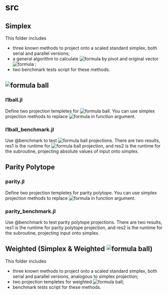 # src

## Simplex
This folder includes
- three known methods to project onto a scaled standard simplex, both serial and parallel versions;
- a general algorithm to calculate ![formula](https://render.githubusercontent.com/render/math?math=v^*) by pivot and original vector ![formula](https://render.githubusercontent.com/render/math?math=d) ;
- two benchmark tests script for these methods.

## ![formula](https://render.githubusercontent.com/render/math?math=\ell_1) ball

### l1ball.jl
Define two projection templetes for ![formula](https://render.githubusercontent.com/render/math?math=\ell_1) ball. You can use simplex projection methods to replace ![formula](https://render.githubusercontent.com/render/math?math=f) in function argument.

### l1ball_benchmark.jl
Use @benchmark to test ![formula](https://render.githubusercontent.com/render/math?math=\ell_1) ball projections. There are two results, res1 is the runtime for ![formula](https://render.githubusercontent.com/render/math?math=\ell_1) ball projection, and res2 is the runtime for the subroutine, projecting absolute values of input onto simplex.

## Parity Polytope

### parity.jl
Define two projection templetes for parity polytope. You can use simplex projection methods to replace ![formula](https://render.githubusercontent.com/render/math?math=fun) in function argument.

### parity_benchmark.jl
Use @benchmark to test parity polytope projections. There are two results, res1 is the runtime for parity polytope projection, and res2 is the runtime for the subroutine, projecting input onto simplex.


## Weighted (Simplex & Weighted ![formula](https://render.githubusercontent.com/render/math?math=\ell_1) ball)
This folder includes
- three known methods to project onto a scaled standard simplex, both serial and parallel versions, analogous to simplex projection;
- two projection templetes for weighted ![formula](https://render.githubusercontent.com/render/math?math=\ell_1) ball;
- benchmark tests script for these methods.

